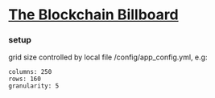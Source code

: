 # [The Blockchain Billboard](http://blockchainbillboard.herokuapp.com)

### setup
grid size controlled by local file /config/app_config.yml, e.g:
```
columns: 250
rows: 160
granularity: 5
```